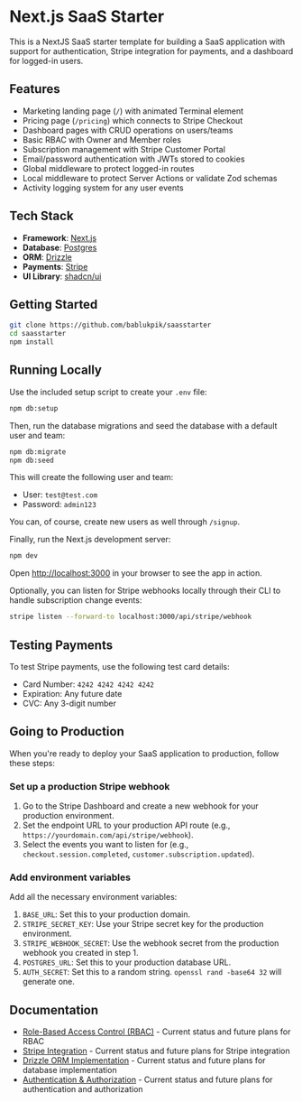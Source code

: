 # Next.js SaaS Starter

This is a NextJS SaaS starter template for building a SaaS application with support for authentication, Stripe integration for payments, and a dashboard for logged-in users.

## Features

- Marketing landing page (`/`) with animated Terminal element
- Pricing page (`/pricing`) which connects to Stripe Checkout
- Dashboard pages with CRUD operations on users/teams
- Basic RBAC with Owner and Member roles
- Subscription management with Stripe Customer Portal
- Email/password authentication with JWTs stored to cookies
- Global middleware to protect logged-in routes
- Local middleware to protect Server Actions or validate Zod schemas
- Activity logging system for any user events

## Tech Stack

- **Framework**: [Next.js](https://nextjs.org/)
- **Database**: [Postgres](https://www.postgresql.org/)
- **ORM**: [Drizzle](https://orm.drizzle.team/)
- **Payments**: [Stripe](https://stripe.com/)
- **UI Library**: [shadcn/ui](https://ui.shadcn.com/)

## Getting Started

```bash
git clone https://github.com/bablukpik/saasstarter
cd saasstarter
npm install
```

## Running Locally

Use the included setup script to create your `.env` file:

```bash
npm db:setup
```

Then, run the database migrations and seed the database with a default user and team:

```bash
npm db:migrate
npm db:seed
```

This will create the following user and team:

- User: `test@test.com`
- Password: `admin123`

You can, of course, create new users as well through `/signup`.

Finally, run the Next.js development server:

```bash
npm dev
```

Open [http://localhost:3000](http://localhost:3000) in your browser to see the app in action.

Optionally, you can listen for Stripe webhooks locally through their CLI to handle subscription change events:

```bash
stripe listen --forward-to localhost:3000/api/stripe/webhook
```

## Testing Payments

To test Stripe payments, use the following test card details:

- Card Number: `4242 4242 4242 4242`
- Expiration: Any future date
- CVC: Any 3-digit number

## Going to Production

When you're ready to deploy your SaaS application to production, follow these steps:

### Set up a production Stripe webhook

1. Go to the Stripe Dashboard and create a new webhook for your production environment.
2. Set the endpoint URL to your production API route (e.g., `https://yourdomain.com/api/stripe/webhook`).
3. Select the events you want to listen for (e.g., `checkout.session.completed`, `customer.subscription.updated`).

### Add environment variables

Add all the necessary environment variables:

1. `BASE_URL`: Set this to your production domain.
2. `STRIPE_SECRET_KEY`: Use your Stripe secret key for the production environment.
3. `STRIPE_WEBHOOK_SECRET`: Use the webhook secret from the production webhook you created in step 1.
4. `POSTGRES_URL`: Set this to your production database URL.
5. `AUTH_SECRET`: Set this to a random string. `openssl rand -base64 32` will generate one.

## Documentation

- [Role-Based Access Control (RBAC)](docs/rbac.md) - Current status and future plans for RBAC
- [Stripe Integration](docs/stripe.md) - Current status and future plans for Stripe integration
- [Drizzle ORM Implementation](docs/drizzle.md) - Current status and future plans for database implementation
- [Authentication & Authorization](docs/auth.md) - Current status and future plans for authentication and authorization
